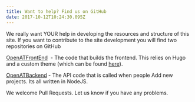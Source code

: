 ```yaml
---
title: Want to help? Find us on GitHub
date: 2017-10-12T10:24:30.095Z
---
```

We really want YOUR help in developing the resources and structure of this site. If you want to contribute to the site development you will find two repositories on GitHub

[OpenATFrontEnd](https://github.com/openassistive/OpenATFrontEnd)  - The code that builds the frontend. This relies on Hugo and a custom theme (which can be found [here](https://github.com/openassistive/hugo-tranquilpeak-theme)). 

[OpenATBackend](https://github.com/openassistive/OpenATBackend) - The API code that is called when people Add new projects. Its all written in NodeJS. 

We welcome Pull Requests. Let us know if you have any problems. 
